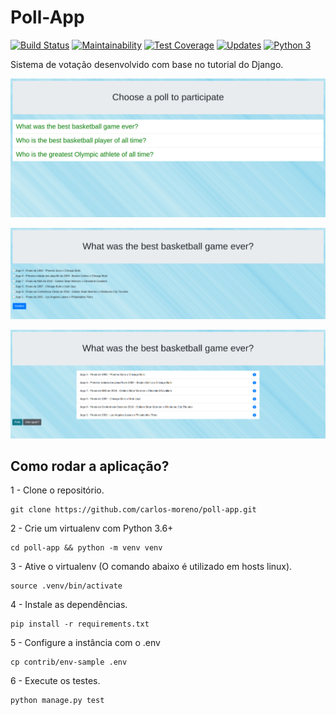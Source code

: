 # Poll-App
[![Build Status](https://travis-ci.org/carlos-moreno/poll-app.svg?branch=master)](https://travis-ci.org/carlos-moreno/poll-app)
[![Maintainability](https://api.codeclimate.com/v1/badges/5022e5360597bb0762ae/maintainability)](https://codeclimate.com/github/carlos-moreno/poll-app/maintainability)
[![Test Coverage](https://api.codeclimate.com/v1/badges/5022e5360597bb0762ae/test_coverage)](https://codeclimate.com/github/carlos-moreno/poll-app/test_coverage)
[![Updates](https://pyup.io/repos/github/carlos-moreno/poll-app/shield.svg)](https://pyup.io/repos/github/carlos-moreno/poll-app/)
[![Python 3](https://pyup.io/repos/github/carlos-moreno/poll-app/python-3-shield.svg)](https://pyup.io/repos/github/carlos-moreno/poll-app/)


Sistema de votação desenvolvido com base no tutorial do Django.

![index](imgs/index.png " Index")

![detail](imgs/detail_of_poll.png " Detail of poll")

![result](imgs/result_of_poll.png " Result of poll")

## Como rodar a aplicação?
1 - Clone o repositório.
```console
git clone https://github.com/carlos-moreno/poll-app.git
```
2 - Crie um virtualenv com Python 3.6+
```console
cd poll-app && python -m venv venv
```
3 - Ative o virtualenv (O comando abaixo é utilizado em hosts linux).
```console
source .venv/bin/activate
```
4 - Instale as dependências.
```console
pip install -r requirements.txt
```
5 - Configure a instância com o .env
```console
cp contrib/env-sample .env
```
6 - Execute os testes.
```console
python manage.py test
```
